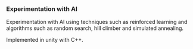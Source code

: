 ### Experimentation with AI

Experimentation with AI using techniques such as reinforced learning and algorithms such as random search, hill climber and simulated annealing.

Implemented in unity with C++.
